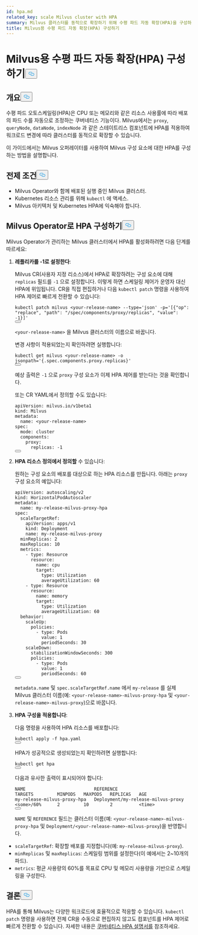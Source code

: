 ```yaml
---
id: hpa.md
related_key: scale Milvus cluster with HPA
summary: Milvus 클러스터를 동적으로 확장하기 위해 수평 파드 자동 확장(HPA)을 구성하는 방법을 알아보세요.
title: Milvus용 수평 파드 자동 확장(HPA) 구성하기
---
```

<h1 id="Configure-Horizontal-Pod-Autoscaling-HPA-for-Milvus" class="common-anchor-header">Milvus용 수평 파드 자동 확장(HPA) 구성하기<button data-href="#Configure-Horizontal-Pod-Autoscaling-HPA-for-Milvus" class="anchor-icon" translate="no">
      <svg translate="no"
        aria-hidden="true"
        focusable="false"
        height="20"
        version="1.1"
        viewBox="0 0 16 16"
        width="16"
      >
        <path
          fill="#0092E4"
          fill-rule="evenodd"
          d="M4 9h1v1H4c-1.5 0-3-1.69-3-3.5S2.55 3 4 3h4c1.45 0 3 1.69 3 3.5 0 1.41-.91 2.72-2 3.25V8.59c.58-.45 1-1.27 1-2.09C10 5.22 8.98 4 8 4H4c-.98 0-2 1.22-2 2.5S3 9 4 9zm9-3h-1v1h1c1 0 2 1.22 2 2.5S13.98 12 13 12H9c-.98 0-2-1.22-2-2.5 0-.83.42-1.64 1-2.09V6.25c-1.09.53-2 1.84-2 3.25C6 11.31 7.55 13 9 13h4c1.45 0 3-1.69 3-3.5S14.5 6 13 6z"
        ></path>
      </svg>
    </button></h1><h2 id="Overview" class="common-anchor-header">개요<button data-href="#Overview" class="anchor-icon" translate="no">
      <svg translate="no"
        aria-hidden="true"
        focusable="false"
        height="20"
        version="1.1"
        viewBox="0 0 16 16"
        width="16"
      >
        <path
          fill="#0092E4"
          fill-rule="evenodd"
          d="M4 9h1v1H4c-1.5 0-3-1.69-3-3.5S2.55 3 4 3h4c1.45 0 3 1.69 3 3.5 0 1.41-.91 2.72-2 3.25V8.59c.58-.45 1-1.27 1-2.09C10 5.22 8.98 4 8 4H4c-.98 0-2 1.22-2 2.5S3 9 4 9zm9-3h-1v1h1c1 0 2 1.22 2 2.5S13.98 12 13 12H9c-.98 0-2-1.22-2-2.5 0-.83.42-1.64 1-2.09V6.25c-1.09.53-2 1.84-2 3.25C6 11.31 7.55 13 9 13h4c1.45 0 3-1.69 3-3.5S14.5 6 13 6z"
        ></path>
      </svg>
    </button></h2><p>수평 파드 오토스케일링(HPA)은 CPU 또는 메모리와 같은 리소스 사용률에 따라 배포의 파드 수를 자동으로 조정하는 쿠버네티스 기능이다. Milvus에서는 <code translate="no">proxy</code>, <code translate="no">queryNode</code>, <code translate="no">dataNode</code>, <code translate="no">indexNode</code> 과 같은 스테이트리스 컴포넌트에 HPA를 적용하여 워크로드 변경에 따라 클러스터를 동적으로 확장할 수 있습니다.</p>
<p>이 가이드에서는 Milvus 오퍼레이터를 사용하여 Milvus 구성 요소에 대한 HPA를 구성하는 방법을 설명합니다.</p>
<h2 id="Prerequisites" class="common-anchor-header">전제 조건<button data-href="#Prerequisites" class="anchor-icon" translate="no">
      <svg translate="no"
        aria-hidden="true"
        focusable="false"
        height="20"
        version="1.1"
        viewBox="0 0 16 16"
        width="16"
      >
        <path
          fill="#0092E4"
          fill-rule="evenodd"
          d="M4 9h1v1H4c-1.5 0-3-1.69-3-3.5S2.55 3 4 3h4c1.45 0 3 1.69 3 3.5 0 1.41-.91 2.72-2 3.25V8.59c.58-.45 1-1.27 1-2.09C10 5.22 8.98 4 8 4H4c-.98 0-2 1.22-2 2.5S3 9 4 9zm9-3h-1v1h1c1 0 2 1.22 2 2.5S13.98 12 13 12H9c-.98 0-2-1.22-2-2.5 0-.83.42-1.64 1-2.09V6.25c-1.09.53-2 1.84-2 3.25C6 11.31 7.55 13 9 13h4c1.45 0 3-1.69 3-3.5S14.5 6 13 6z"
        ></path>
      </svg>
    </button></h2><ul>
<li>Milvus Operator와 함께 배포된 실행 중인 Milvus 클러스터.</li>
<li>Kubernetes 리소스 관리를 위해 <code translate="no">kubectl</code> 에 액세스.</li>
<li>Milvus 아키텍처 및 Kubernetes HPA에 익숙해야 합니다.</li>
</ul>
<h2 id="Configure-HPA-with-Milvus-Operator" class="common-anchor-header">Milvus Operator로 HPA 구성하기<button data-href="#Configure-HPA-with-Milvus-Operator" class="anchor-icon" translate="no">
      <svg translate="no"
        aria-hidden="true"
        focusable="false"
        height="20"
        version="1.1"
        viewBox="0 0 16 16"
        width="16"
      >
        <path
          fill="#0092E4"
          fill-rule="evenodd"
          d="M4 9h1v1H4c-1.5 0-3-1.69-3-3.5S2.55 3 4 3h4c1.45 0 3 1.69 3 3.5 0 1.41-.91 2.72-2 3.25V8.59c.58-.45 1-1.27 1-2.09C10 5.22 8.98 4 8 4H4c-.98 0-2 1.22-2 2.5S3 9 4 9zm9-3h-1v1h1c1 0 2 1.22 2 2.5S13.98 12 13 12H9c-.98 0-2-1.22-2-2.5 0-.83.42-1.64 1-2.09V6.25c-1.09.53-2 1.84-2 3.25C6 11.31 7.55 13 9 13h4c1.45 0 3-1.69 3-3.5S14.5 6 13 6z"
        ></path>
      </svg>
    </button></h2><p>Milvus Operator가 관리하는 Milvus 클러스터에서 HPA를 활성화하려면 다음 단계를 따르세요:</p>
<ol>
<li><p><strong>레플리카를 -1로 설정한다</strong>:</p>
<p>Milvus CR(사용자 지정 리소스)에서 HPA로 확장하려는 구성 요소에 대해 <code translate="no">replicas</code> 필드를 <code translate="no">-1</code> 으로 설정합니다. 이렇게 하면 스케일링 제어가 운영자 대신 HPA에 위임됩니다. CR을 직접 편집하거나 다음 <code translate="no">kubectl patch</code> 명령을 사용하여 HPA 제어로 빠르게 전환할 수 있습니다:</p>
<pre><code translate="no" class="language-bash">kubectl patch milvus &lt;your-release-name&gt; --<span class="hljs-built_in">type</span>=<span class="hljs-string">&#x27;json&#x27;</span> -p=<span class="hljs-string">&#x27;[{&quot;op&quot;: &quot;replace&quot;, &quot;path&quot;: &quot;/spec/components/proxy/replicas&quot;, &quot;value&quot;: -1}]&#x27;</span>
<button class="copy-code-btn"></button></code></pre>
<p><code translate="no">&lt;your-release-name&gt;</code> 을 Milvus 클러스터의 이름으로 바꿉니다.</p>
<p>변경 사항이 적용되었는지 확인하려면 실행합니다:</p>
<pre><code translate="no" class="language-bash">kubectl get milvus &lt;your-release-name&gt; -o jsonpath=<span class="hljs-string">&#x27;{.spec.components.proxy.replicas}&#x27;</span>
<button class="copy-code-btn"></button></code></pre>
<p>예상 출력은 <code translate="no">-1</code> 으로 <code translate="no">proxy</code> 구성 요소가 이제 HPA 제어를 받는다는 것을 확인합니다.</p>
<p>또는 CR YAML에서 정의할 수도 있습니다:</p>
<pre><code translate="no" class="language-yaml"><span class="hljs-attr">apiVersion:</span> <span class="hljs-string">milvus.io/v1beta1</span>
<span class="hljs-attr">kind:</span> <span class="hljs-string">Milvus</span>
<span class="hljs-attr">metadata:</span>
  <span class="hljs-attr">name:</span> <span class="hljs-string">&lt;your-release-name&gt;</span>
<span class="hljs-attr">spec:</span>
  <span class="hljs-attr">mode:</span> <span class="hljs-string">cluster</span>
  <span class="hljs-attr">components:</span>
    <span class="hljs-attr">proxy:</span>
      <span class="hljs-attr">replicas:</span> <span class="hljs-number">-1</span>
<button class="copy-code-btn"></button></code></pre></li>
<li><p><strong>HPA 리소스 정의에서 정의할</strong> 수 있습니다:</p>
<p>원하는 구성 요소의 배포를 대상으로 하는 HPA 리소스를 만듭니다. 아래는 <code translate="no">proxy</code> 구성 요소의 예입니다:</p>
<pre><code translate="no" class="language-yaml"><span class="hljs-attr">apiVersion:</span> <span class="hljs-string">autoscaling/v2</span>
<span class="hljs-attr">kind:</span> <span class="hljs-string">HorizontalPodAutoscaler</span>
<span class="hljs-attr">metadata:</span>
  <span class="hljs-attr">name:</span> <span class="hljs-string">my-release-milvus-proxy-hpa</span>
<span class="hljs-attr">spec:</span>
  <span class="hljs-attr">scaleTargetRef:</span>
    <span class="hljs-attr">apiVersion:</span> <span class="hljs-string">apps/v1</span>
    <span class="hljs-attr">kind:</span> <span class="hljs-string">Deployment</span>
    <span class="hljs-attr">name:</span> <span class="hljs-string">my-release-milvus-proxy</span>
  <span class="hljs-attr">minReplicas:</span> <span class="hljs-number">2</span>
  <span class="hljs-attr">maxReplicas:</span> <span class="hljs-number">10</span>
  <span class="hljs-attr">metrics:</span>
    <span class="hljs-bullet">-</span> <span class="hljs-attr">type:</span> <span class="hljs-string">Resource</span>
      <span class="hljs-attr">resource:</span>
        <span class="hljs-attr">name:</span> <span class="hljs-string">cpu</span>
        <span class="hljs-attr">target:</span>
          <span class="hljs-attr">type:</span> <span class="hljs-string">Utilization</span>
          <span class="hljs-attr">averageUtilization:</span> <span class="hljs-number">60</span>
    <span class="hljs-bullet">-</span> <span class="hljs-attr">type:</span> <span class="hljs-string">Resource</span>
      <span class="hljs-attr">resource:</span>
        <span class="hljs-attr">name:</span> <span class="hljs-string">memory</span>
        <span class="hljs-attr">target:</span>
          <span class="hljs-attr">type:</span> <span class="hljs-string">Utilization</span>
          <span class="hljs-attr">averageUtilization:</span> <span class="hljs-number">60</span>
  <span class="hljs-attr">behavior:</span>
    <span class="hljs-attr">scaleUp:</span>
      <span class="hljs-attr">policies:</span>
        <span class="hljs-bullet">-</span> <span class="hljs-attr">type:</span> <span class="hljs-string">Pods</span>
          <span class="hljs-attr">value:</span> <span class="hljs-number">1</span>
          <span class="hljs-attr">periodSeconds:</span> <span class="hljs-number">30</span>
    <span class="hljs-attr">scaleDown:</span>
      <span class="hljs-attr">stabilizationWindowSeconds:</span> <span class="hljs-number">300</span>
      <span class="hljs-attr">policies:</span>
        <span class="hljs-bullet">-</span> <span class="hljs-attr">type:</span> <span class="hljs-string">Pods</span>
          <span class="hljs-attr">value:</span> <span class="hljs-number">1</span>
          <span class="hljs-attr">periodSeconds:</span> <span class="hljs-number">60</span>
<button class="copy-code-btn"></button></code></pre>
<p><code translate="no">metadata.name</code> 및 <code translate="no">spec.scaleTargetRef.name</code> 에서 <code translate="no">my-release</code> 를 실제 Milvus 클러스터 이름(예: <code translate="no">&lt;your-release-name&gt;-milvus-proxy-hpa</code> 및 <code translate="no">&lt;your-release-name&gt;-milvus-proxy</code>)으로 바꿉니다.</p></li>
<li><p><strong>HPA 구성을 적용합니다</strong>:</p>
<p>다음 명령을 사용하여 HPA 리소스를 배포합니다:</p>
<pre><code translate="no" class="language-bash">kubectl apply -f hpa.yaml
<button class="copy-code-btn"></button></code></pre>
<p>HPA가 성공적으로 생성되었는지 확인하려면 실행합니다:</p>
<pre><code translate="no" class="language-bash">kubectl get hpa
<button class="copy-code-btn"></button></code></pre>
<p>다음과 유사한 출력이 표시되어야 합니다:</p>
<pre><code translate="no">NAME                          REFERENCE                            TARGETS         MINPODS   MAXPODS   REPLICAS   AGE
my<span class="hljs-operator">-</span><span class="hljs-keyword">release</span><span class="hljs-operator">-</span>milvus<span class="hljs-operator">-</span>proxy<span class="hljs-operator">-</span>hpa   Deployment<span class="hljs-operator">/</span>my<span class="hljs-operator">-</span><span class="hljs-keyword">release</span><span class="hljs-operator">-</span>milvus<span class="hljs-operator">-</span>proxy   <span class="hljs-operator">&lt;</span><span class="hljs-keyword">some</span><span class="hljs-operator">&gt;</span><span class="hljs-operator">/</span><span class="hljs-number">60</span><span class="hljs-operator">%</span>      <span class="hljs-number">2</span>         <span class="hljs-number">10</span>        <span class="hljs-number">2</span>          <span class="hljs-operator">&lt;</span><span class="hljs-type">time</span><span class="hljs-operator">&gt;</span>
<button class="copy-code-btn"></button></code></pre>
<p><code translate="no">NAME</code> 및 <code translate="no">REFERENCE</code> 필드는 클러스터 이름(예: <code translate="no">&lt;your-release-name&gt;-milvus-proxy-hpa</code> 및 <code translate="no">Deployment/&lt;your-release-name&gt;-milvus-proxy</code>)을 반영합니다.</p></li>
</ol>
<ul>
<li><code translate="no">scaleTargetRef</code>: 확장할 배포를 지정합니다(예: <code translate="no">my-release-milvus-proxy</code>).</li>
<li><code translate="no">minReplicas</code> 및 <code translate="no">maxReplicas</code>: 스케일링 범위를 설정한다(이 예에서는 2~10개의 파드).</li>
<li><code translate="no">metrics</code>: 평균 사용량의 60%를 목표로 CPU 및 메모리 사용량을 기반으로 스케일링을 구성한다.</li>
</ul>
<h2 id="Conclusion" class="common-anchor-header">결론<button data-href="#Conclusion" class="anchor-icon" translate="no">
      <svg translate="no"
        aria-hidden="true"
        focusable="false"
        height="20"
        version="1.1"
        viewBox="0 0 16 16"
        width="16"
      >
        <path
          fill="#0092E4"
          fill-rule="evenodd"
          d="M4 9h1v1H4c-1.5 0-3-1.69-3-3.5S2.55 3 4 3h4c1.45 0 3 1.69 3 3.5 0 1.41-.91 2.72-2 3.25V8.59c.58-.45 1-1.27 1-2.09C10 5.22 8.98 4 8 4H4c-.98 0-2 1.22-2 2.5S3 9 4 9zm9-3h-1v1h1c1 0 2 1.22 2 2.5S13.98 12 13 12H9c-.98 0-2-1.22-2-2.5 0-.83.42-1.64 1-2.09V6.25c-1.09.53-2 1.84-2 3.25C6 11.31 7.55 13 9 13h4c1.45 0 3-1.69 3-3.5S14.5 6 13 6z"
        ></path>
      </svg>
    </button></h2><p>HPA를 통해 Milvus는 다양한 워크로드에 효율적으로 적응할 수 있습니다. <code translate="no">kubectl patch</code> 명령을 사용하면 전체 CR을 수동으로 편집하지 않고도 컴포넌트를 HPA 제어로 빠르게 전환할 수 있습니다. 자세한 내용은 <a href="https://kubernetes.io/docs/tasks/run-application/horizontal-pod-autoscale/">쿠버네티스 HPA 설명서를</a> 참조하세요.</p>
